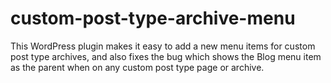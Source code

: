 custom-post-type-archive-menu
=============================

This WordPress plugin makes it easy to add a new menu items for custom post type archives, and also fixes the bug which shows the Blog menu item as the parent when on any custom post type page or archive.
